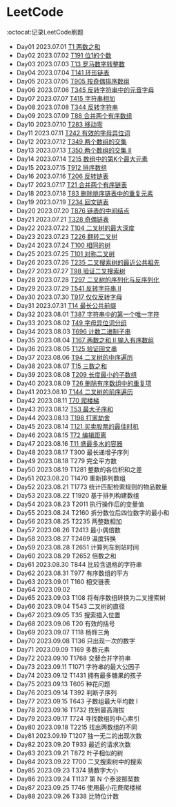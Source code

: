 # LeetCode

:octocat:记录LeetCode刷题

- Day01 2023.07.01 [T1 两数之和](src/main/java/easy/T1两数之和.java)
- Day02 2023.07.02 [T191 位1的个数](src/main/java/easy/T191位1的个数.java)
- Day03 2023.07.03 [T13 罗马数字转整数](src/main/java/easy/T13罗马数字转整数.java)
- Day04 2023.07.04 [T141 环形链表](src/main/java/easy/T141环形链表.java)
- Day05 2023.07.05 [T905 按奇偶排序数组](src/main/java/easy/T905按奇偶排序数组.java)
- Day06 2023.07.06 [T345 反转字符串中的元音字母](src/main/java/easy/T345反转字符串中的元音字母.java)
- Day07 2023.07.07 [T415 字符串相加](src/main/java/easy/T415字符串相加.java)
- Day08 2023.07.08 [T344 反转字符串](src/main/java/easy/T344反转字符串.java)
- Day09 2023.07.09 [T88 合并两个有序数组](src/main/java/easy/T88合并两个有序数组.java)
- Day10 2023.07.10 [T283 移动零](src/main/java/easy/T283移动零.java)
- Day11 2023.07.11 [T242 有效的字母异位词](src/main/java/easy/T242有效的字母异位词.java)
- Day12 2023.07.12 [T349 两个数组的交集](src/main/java/easy/T349两个数组的交集.java)
- Day13 2023.07.13 [T350 两个数组的交集 II](src/main/java/easy/T350两个数组的交集II.java)
- Day14 2023.07.14 [T215 数组中的第K个最大元素](src/main/java/medium/T215数组中的第K个最大元素.java)
- Day15 2023.07.15 [T912 排序数组](src/main/java/medium/T912排序数组.java)
- Day16 2023.07.16 [T206 反转链表](src/main/java/easy/T206反转链表.java)
- Day17 2023.07.17 [T21 合并两个有序链表](src/main/java/easy/T21合并两个有序链表.java)
- Day18 2023.07.18 [T83 删除排序链表中的重复元素](src/main/java/easy/T83删除排序链表中的重复元素.java)
- Day19 2023.07.19 [T234 回文链表](src/main/java/easy/T234回文链表.java)
- Day20 2023.07.20 [T876 链表的中间结点](src/main/java/easy/T876链表的中间结点.java)
- Day21 2023.07.21 [T328 奇偶链表](src/main/java/medium/T328奇偶链表.java)
- Day22 2023.07.22 [T104 二叉树的最大深度](src/main/java/easy/T104二叉树的最大深度.java)
- Day23 2023.07.23 [T226 翻转二叉树](src/main/java/easy/T226翻转二叉树.java)
- Day24 2023.07.24 [T100 相同的树](src/main/java/easy/T100相同的树.java)
- Day25 2023.07.25 [T101 对称二叉树](src/main/java/easy/T101对称二叉树.java)
- Day26 2023.07.26 [T235 二叉搜索树的最近公共祖先](src/main/java/medium/T235二叉搜索树的最近公共祖先.java)
- Day27 2023.07.27 [T98 验证二叉搜索树](src/main/java/medium/T98验证二叉搜索树.java)
- Day28 2023.07.28 [T297 二叉树的序列化与反序列化](src/main/java/hard/T297二叉树的序列化与反序列化.java)
- Day29 2023.07.29 [T541 反转字符串 II](src/main/java/easy/T541反转字符串II.java)
- Day30 2023.07.30 [T917 仅仅反转字母](src/main/java/easy/T917仅仅反转字母.java)
- Day31 2023.07.31 [T14 最长公共前缀](src/main/java/easy/T14最长公共前缀.java)
- Day32 2023.08.01 [T387 字符串中的第一个唯一字符](src/main/java/easy/T387字符串中的第一个唯一字符.java)
- Day33 2023.08.02 [T49 字母异位词分组](src/main/java/medium/T49字母异位词分组.java)
- Day34 2023.08.03 [T696 计数二进制子串](src/main/java/easy/T696计数二进制子串.java)
- Day35 2023.08.04 [T167 两数之和 II 输入有序数组](src/main/java/medium/T167两数之和II输入有序数组.java)
- Day36 2023.08.05 [T125 验证回文串](src/main/java/easy/T125验证回文串.java)
- Day37 2023.08.06 [T94 二叉树的中序遍历](src/main/java/easy/T94二叉树的中序遍历.java)
- Day38 2023.08.07 [T15 三数之和](src/main/java/medium/T15三数之和.java)
- Day39 2023.08.08 [T209 长度最小的子数组](src/main/java/medium/T209长度最小的子数组.java)
- Day40 2023.08.09 [T26 删除有序数组中的重复项](src/main/java/easy/T26删除有序数组中的重复项.java)
- Day41 2023.08.10 [T144 二叉树的前序遍历](src/main/java/easy/T144二叉树的前序遍历.java)
- Day42 2023.08.11 [T70 爬楼梯](src/main/java/easy/T70爬楼梯.java)
- Day43 2023.08.12 [T53 最大子序和](src/main/java/medium/T53最大子序和.java)
- Day44 2023.08.13 [T198 打家劫舍](src/main/java/medium/T198打家劫舍.java)
- Day45 2023.08.14 [T121 买卖股票的最佳时机](src/main/java/easy/T121买卖股票的最佳时机.java)
- Day46 2023.08.15 [T72 编辑距离](src/main/java/hard/T72编辑距离.java)
- Day47 2023.08.16 [T11 盛最多水的容器](src/main/java/medium/T11盛最多水的容器.java)
- Day48 2023.08.17 T300 最长递增子序列
- Day49 2023.08.18 T279 完全平方数
- Day50 2023.08.19 T1281 整数的各位积和之差
- Day51 2023.08.20 T1470 重新排列数组
- Day52 2023.08.21 T1773 统计匹配检索规则的物品数量
- Day53 2023.08.22 T1920 基于排列构建数组
- Day54 2023.08.23 T2011 执行操作后的变量值
- Day55 2023.08.24 T2160 拆分数位后四位数字的最小和
- Day56 2023.08.25 T2235 两整数相加
- Day57 2023.08.26 T2413 最小偶倍数
- Day58 2023.08.27 T2469 温度转换
- Day59 2023.08.28 T2651 计算列车到站时间
- Day60 2023.08.29 T2652 倍数之和
- Day61 2023.08.30 T844 比较含退格的字符串
- Day62 2023.08.31 T977 有序数组的平方
- Day63 2023.09.01 T160 相交链表
- Day64 2023.09.02 
- Day65 2023.09.03 T108 将有序数组转换为二叉搜索树
- Day66 2023.09.04 T543 二叉树的直径
- Day67 2023.09.05 T35 搜索插入位置
- Day68 2023.09.06 T20 有效的括号
- Day69 2023.09.07 T118 杨辉三角
- Day70 2023.09.08 T136 只出现一次的数字
- Day71 2023.09.09 T169 多数元素
- Day72 2023.09.10 T1768 交替合并字符串
- Day73 2023.09.11 T1071 字符串的最大公因子
- Day74 2023.09.12 T1431 拥有最多糖果的孩子
- Day75 2023.09.13 T605 种花问题
- Day76 2023.09.14 T392 判断子序列
- Day77 2023.09.15 T643 子数组最大平均数 I
- Day78 2023.09.16 T1732 找到最高海拔
- Day79 2023.09.17 T724 寻找数组的中心索引
- Day80 2023.09.18 T2215 找出两数组的不同
- Day81 2023.09.19 T1207 独一无二的出现次数
- Day82 2023.09.20 T933 最近的请求次数
- Day83 2023.09.21 T872 叶子相似的树
- Day84 2023.09.22 T700 二叉搜索树中的搜索
- Day85 2023.09.23 T374 猜数字大小
- Day86 2023.09.24 T1137 第 N 个泰波那契数
- Day87 2023.09.25 T746 使用最小花费爬楼梯
- Day88 2023.09.26 T338 比特位计数
